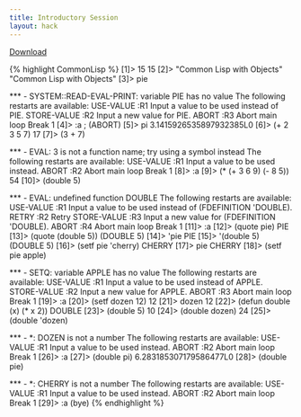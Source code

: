 ```yaml
---
title: Introductory Session
layout: hack
---
```

[Download](session1.txt)

{% highlight CommonLisp %}
[1]> 15
15
[2]> "Common Lisp with Objects"
"Common Lisp with Objects"
[3]> pie

*** - SYSTEM::READ-EVAL-PRINT: variable PIE has no value
The following restarts are available:
USE-VALUE      :R1      Input a value to be used instead of PIE.
STORE-VALUE    :R2      Input a new value for PIE.
ABORT          :R3      Abort main loop
Break 1 [4]> :a ; (ABORT)
[5]> pi
3.1415926535897932385L0
[6]> (+ 2 3 5 7)
17
[7]> (3 + 7)

*** - EVAL: 3 is not a function name; try using a symbol instead
The following restarts are available:
USE-VALUE      :R1      Input a value to be used instead.
ABORT          :R2      Abort main loop
Break 1 [8]> :a
[9]> (* (+ 3 6 9) (- 8 5))
54
[10]> (double 5)

*** - EVAL: undefined function DOUBLE
The following restarts are available:
USE-VALUE      :R1      Input a value to be used instead of (FDEFINITION 'DOUBLE).
RETRY          :R2      Retry
STORE-VALUE    :R3      Input a new value for (FDEFINITION 'DOUBLE).
ABORT          :R4      Abort main loop
Break 1 [11]> :a
[12]> (quote pie)
PIE
[13]> (quote (double 5))
(DOUBLE 5)
[14]> 'pie
PIE
[15]> '(double 5)
(DOUBLE 5)
[16]> (setf pie 'cherry)
CHERRY
[17]> pie
CHERRY
[18]> (setf pie apple)

*** - SETQ: variable APPLE has no value
The following restarts are available:
USE-VALUE      :R1      Input a value to be used instead of APPLE.
STORE-VALUE    :R2      Input a new value for APPLE.
ABORT          :R3      Abort main loop
Break 1 [19]> :a
[20]> (setf dozen 12)
12
[21]> dozen
12
[22]> (defun double (x) (* x 2))
DOUBLE
[23]> (double 5)
10
[24]> (double dozen)
24
[25]> (double 'dozen)

*** - *: DOZEN is not a number
The following restarts are available:
USE-VALUE      :R1      Input a value to be used instead.
ABORT          :R2      Abort main loop
Break 1 [26]> :a
[27]> (double pi)
6.283185307179586477L0
[28]> (double pie)

*** - *: CHERRY is not a number
The following restarts are available:
USE-VALUE      :R1      Input a value to be used instead.
ABORT          :R2      Abort main loop
Break 1 [29]> :a
(bye)
{% endhighlight %}
